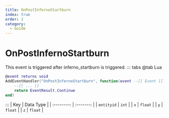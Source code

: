 ```yaml
---
title: OnPostInfernoStartburn
index: true
order: 2
category:
  - Guide
---
```


# OnPostInfernoStartburn
This event is triggered after inferno_startburn is triggered.
::: tabs
@tab Lua
```lua
@event returns void
AddEventHandler("OnPostInfernoStartburn", function(event --[[ Event ]])
    --[[ ... ]]
    return EventResult.Continue
end)
```

:::
|     Key    | Data Type |
| :--------: | :-------: |
| `entityid` |   `int`   |
|     `x`    |  `float`  |
|     `y`    |  `float`  |
|     `z`    |  `float`  |